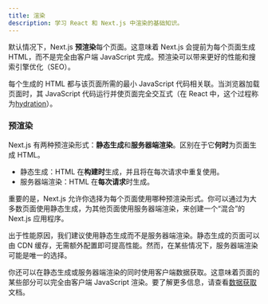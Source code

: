 ```yaml
---
title: 渲染
description: 学习 React 和 Next.js 中渲染的基础知识。
---
```


默认情况下，Next.js **预渲染**每个页面。这意味着 Next.js 会提前为每个页面生成 HTML，而不是完全由客户端 JavaScript 完成。预渲染可以带来更好的性能和搜索引擎优化（SEO）。

每个生成的 HTML 都与该页面所需的最小 JavaScript 代码相关联。当浏览器加载页面时，其 JavaScript 代码运行并使页面完全交互式（在 React 中，这个过程称为[hydration](https://react.dev/reference/react-dom/client/hydrateRoot)）。

### 预渲染

Next.js 有两种预渲染形式：**静态生成**和**服务器端渲染**。区别在于它**何时**为页面生成 HTML。

- 静态生成：HTML 在**构建时**生成，并且将在每次请求中重复使用。
- 服务器端渲染：HTML 在**每次请求**时生成。

重要的是，Next.js 允许你选择为每个页面使用哪种预渲染形式。你可以通过为大多数页面使用静态生成，为其他页面使用服务器端渲染，来创建一个“混合”的 Next.js 应用程序。

出于性能原因，我们建议使用静态生成而不是服务器端渲染。静态生成的页面可以由 CDN 缓存，无需额外配置即可提高性能。然而，在某些情况下，服务器端渲染可能是唯一的选择。

你还可以在静态生成或服务器端渲染的同时使用客户端数据获取。这意味着页面的某些部分可以完全由客户端 JavaScript 渲染。要了解更多信息，请查看[数据获取](/docs/pages/building-your-application/data-fetching/client-side)文档。